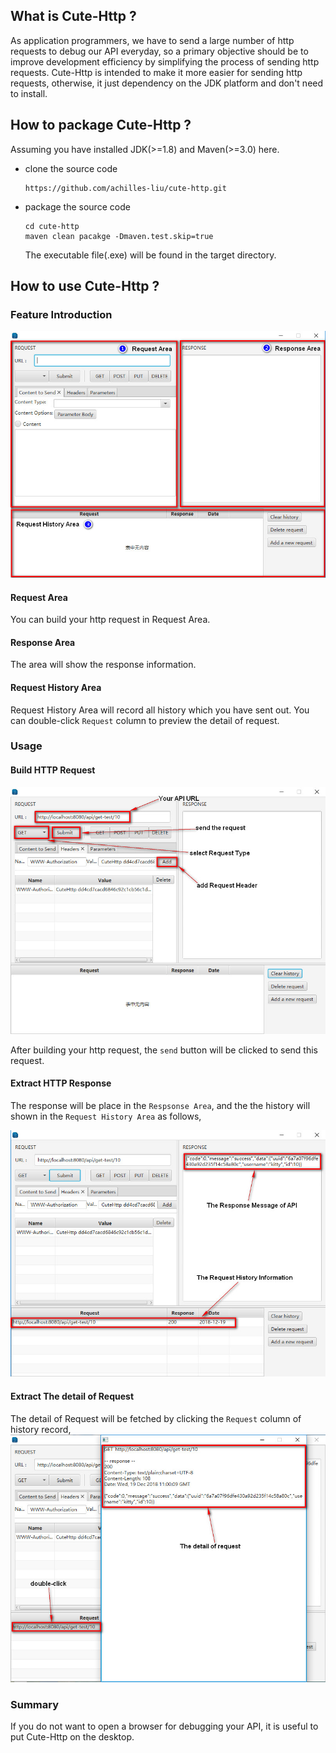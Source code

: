 ## What is Cute-Http ?

As application programmers, we have to send a large number of http requests to debug our API everyday, so a primary objective should be to improve development efficiency by simplifying the process of sending http requests. Cute-Http is intended to make it more easier for sending http requests, otherwise, it just dependency on the JDK platform and don't need to install.

## How to package Cute-Http ?

Assuming you have installed JDK(>=1.8) and Maven(>=3.0) here.

- clone the source code

  ```
  https://github.com/achilles-liu/cute-http.git
  ```

- package the source code

  ```
  cd cute-http
  maven clean pacakge -Dmaven.test.skip=true
  ```

  The executable file(.exe) will be found in the target directory.

## How to use Cute-Http ?

### Feature Introduction

![Feature](https://github.com/achilles-liu/cute-http/blob/master/src/main/resources/png/cute-http-1.jpg)
#### Request Area
You can build your http request in Request Area.
#### Response Area
The area will show the response information.
#### Request History Area
Request History Area will record all history which you have sent out. You can double-click `Request` column to preview the detail of request.
### Usage
#### Build HTTP Request

![Request](https://github.com/achilles-liu/cute-http/blob/master/src/main/resources/png/build-request.jpg)

After building your http request, the `send` button will be clicked to send this request.
#### Extract HTTP Response
The response will be place in the `Respsonse Area`, and the the history will shown in the `Request History Area` as follows,

![](https://github.com/achilles-liu/cute-http/blob/master/src/main/resources/png/response-info.jpg)

#### Extract The detail of Request
The detail of Request will be fetched by clicking the `Request` column of history record,
![](https://github.com/achilles-liu/cute-http/blob/master/src/main/resources/png/detail.jpg)

### Summary
If you do not want to open a browser for debugging your API, it is useful to put Cute-Http on the desktop.
